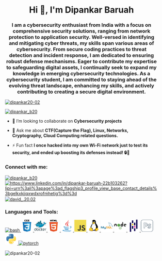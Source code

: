 <h1 align="center">Hi 👋, I'm Dipankar Baruah</h1>
<h3 align="center">I am a cybersecurity enthusiast from India with a focus on comprehensive security solutions, ranging from network protection to application security. Well-versed in identifying and mitigating cyber threats, my skills span various areas of cybersecurity. From secure coding practices to threat detection and incident response, I am dedicated to ensuring robust defense mechanisms. Eager to contribute my expertise to safeguarding digital assets, I continually seek to expand my knowledge in emerging cybersecurity technologies. As a cybersecurity student, I am committed to staying ahead of the evolving threat landscape, enhancing my skills, and actively contributing to creating a secure digital environment.</h3>

<p align="left"> <a href="https://github.com/ryo-ma/github-profile-trophy"><img src="https://github-profile-trophy.vercel.app/?username=dipankar20-02" alt="dipankar20-02" /></a> </p>

<p align="left"> <a href="https://twitter.com/dipankar_b20" target="blank"><img src="https://img.shields.io/twitter/follow/dipankar_b20?logo=twitter&style=for-the-badge" alt="dipankar_b20" /></a> </p>

- 👯 I’m looking to collaborate on **Cybersecurity projects**

- 💬 Ask me about **CTF(Capture the Flag), Linux, Networks, Cryptography, Cloud Computing related questions.**

- ⚡ Fun fact **I once hacked into my own Wi-Fi network just to test its security, and ended up boosting its defenses instead! 🔒🔎**

<h3 align="left">Connect with me:</h3>
<p align="left">
<a href="https://twitter.com/dipankar_b20" target="blank"><img align="center" src="https://raw.githubusercontent.com/rahuldkjain/github-profile-readme-generator/master/src/images/icons/Social/twitter.svg" alt="dipankar_b20" height="30" width="40" /></a>
<a href="https://linkedin.com/in/https://www.linkedin.com/in/dipankar-baruah-22b103262?lipi=urn%3ali%3apage%3ad_flagship3_profile_view_base_contact_details%3bgelkxkjjqxwdxrofmhetig%3d%3d" target="blank"><img align="center" src="https://raw.githubusercontent.com/rahuldkjain/github-profile-readme-generator/master/src/images/icons/Social/linked-in-alt.svg" alt="https://www.linkedin.com/in/dipankar-baruah-22b103262?lipi=urn%3ali%3apage%3ad_flagship3_profile_view_base_contact_details%3bgelkxkjjqxwdxrofmhetig%3d%3d" height="30" width="40" /></a>
<a href="https://instagram.com/david_.20.02" target="blank"><img align="center" src="https://raw.githubusercontent.com/rahuldkjain/github-profile-readme-generator/master/src/images/icons/Social/instagram.svg" alt="david_.20.02" height="30" width="40" /></a>
</p>

<h3 align="left">Languages and Tools:</h3>
<p align="left"> <a href="https://www.gnu.org/software/bash/" target="_blank" rel="noreferrer"> <img src="https://www.vectorlogo.zone/logos/gnu_bash/gnu_bash-icon.svg" alt="bash" width="40" height="40"/> </a> <a href="https://www.w3schools.com/css/" target="_blank" rel="noreferrer"> <img src="https://raw.githubusercontent.com/devicons/devicon/master/icons/css3/css3-original-wordmark.svg" alt="css3" width="40" height="40"/> </a> <a href="https://www.docker.com/" target="_blank" rel="noreferrer"> <img src="https://raw.githubusercontent.com/devicons/devicon/master/icons/docker/docker-original-wordmark.svg" alt="docker" width="40" height="40"/> </a> <a href="https://www.w3.org/html/" target="_blank" rel="noreferrer"> <img src="https://raw.githubusercontent.com/devicons/devicon/master/icons/html5/html5-original-wordmark.svg" alt="html5" width="40" height="40"/> </a> <a href="https://www.java.com" target="_blank" rel="noreferrer"> <img src="https://raw.githubusercontent.com/devicons/devicon/master/icons/java/java-original.svg" alt="java" width="40" height="40"/> </a> <a href="https://developer.mozilla.org/en-US/docs/Web/JavaScript" target="_blank" rel="noreferrer"> <img src="https://raw.githubusercontent.com/devicons/devicon/master/icons/javascript/javascript-original.svg" alt="javascript" width="40" height="40"/> </a> <a href="https://www.linux.org/" target="_blank" rel="noreferrer"> <img src="https://raw.githubusercontent.com/devicons/devicon/master/icons/linux/linux-original.svg" alt="linux" width="40" height="40"/> </a> <a href="https://www.mysql.com/" target="_blank" rel="noreferrer"> <img src="https://raw.githubusercontent.com/devicons/devicon/master/icons/mysql/mysql-original-wordmark.svg" alt="mysql" width="40" height="40"/> </a> <a href="https://nodejs.org" target="_blank" rel="noreferrer"> <img src="https://raw.githubusercontent.com/devicons/devicon/master/icons/nodejs/nodejs-original-wordmark.svg" alt="nodejs" width="40" height="40"/> </a> <a href="https://pandas.pydata.org/" target="_blank" rel="noreferrer"> <img src="https://raw.githubusercontent.com/devicons/devicon/2ae2a900d2f041da66e950e4d48052658d850630/icons/pandas/pandas-original.svg" alt="pandas" width="40" height="40"/> </a> <a href="https://www.photoshop.com/en" target="_blank" rel="noreferrer"> <img src="https://raw.githubusercontent.com/devicons/devicon/master/icons/photoshop/photoshop-line.svg" alt="photoshop" width="40" height="40"/> </a> <a href="https://www.python.org" target="_blank" rel="noreferrer"> <img src="https://raw.githubusercontent.com/devicons/devicon/master/icons/python/python-original.svg" alt="python" width="40" height="40"/> </a> <a href="https://pytorch.org/" target="_blank" rel="noreferrer"> <img src="https://www.vectorlogo.zone/logos/pytorch/pytorch-icon.svg" alt="pytorch" width="40" height="40"/> </a> </p>

<p><img align="center" src="https://github-readme-stats.vercel.app/api/top-langs?username=dipankar20-02&show_icons=true&locale=en&layout=compact" alt="dipankar20-02" /></p>
